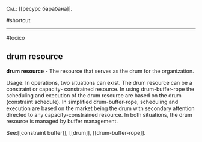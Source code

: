 См.: [[ресурс барабана]].

#shortcut




<hr/>

#tocico

## drum resource

<b>drum resource</b> - The resource that serves as the drum for the organization. 


Usage: In operations, two situations can exist.  The drum resource can be a constraint or capacity- constrained resource.  In using drum-buffer-rope the scheduling and execution of the drum resource are based on the drum (constraint schedule).  In simplified drum-buffer-rope, scheduling and execution are based on the market being the drum with secondary attention directed to any capacity-constrained resource.  In both situations, the drum resource is managed by buffer management.




See:[[constraint buffer]], [[drum]], [[drum-buffer-rope]].
